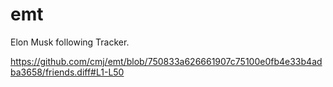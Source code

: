 # emt
Elon Musk following Tracker.

https://github.com/cmj/emt/blob/750833a626661907c75100e0fb4e33b4adba3658/friends.diff#L1-L50

